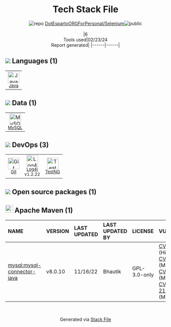 <!--
&lt;--- Readme.md Snippet without images Start ---&gt;
## Tech Stack
DotEspartoORGForPersonal/Selenium is built on the following main stack:

- [Java](https://www.java.com) – Languages
- [MySQL](http://www.mysql.com) – Databases
- [Log4j](https://logging.apache.org/log4j/2.x/) – Logging Tools
- [TestNG](http://testng.org/doc/) – Testing Frameworks

Full tech stack [here](/techstack.md)

&lt;--- Readme.md Snippet without images End ---&gt;

&lt;--- Readme.md Snippet with images Start ---&gt;
## Tech Stack
DotEspartoORGForPersonal/Selenium is built on the following main stack:

- <img width='25' height='25' src='https://img.stackshare.io/service/995/K85ZWV2F.png' alt='Java'/> [Java](https://www.java.com) – Languages
- <img width='25' height='25' src='https://img.stackshare.io/service/1025/logo-mysql-170x170.png' alt='MySQL'/> [MySQL](http://www.mysql.com) – Databases
- <img width='25' height='25' src='https://img.stackshare.io/service/2804/Coralogix-log4j-integration.jpg' alt='Log4j'/> [Log4j](https://logging.apache.org/log4j/2.x/) – Logging Tools
- <img width='25' height='25' src='https://img.stackshare.io/service/8900/no-img-open-source.png' alt='TestNG'/> [TestNG](http://testng.org/doc/) – Testing Frameworks

Full tech stack [here](/techstack.md)

&lt;--- Readme.md Snippet with images End ---&gt;
-->
<div align="center">

# Tech Stack File
![](https://img.stackshare.io/repo.svg "repo") [DotEspartoORGForPersonal/Selenium](https://github.com/DotEspartoORGForPersonal/Selenium)![](https://img.stackshare.io/public_badge.svg "public")
<br/><br/>
|6<br/>Tools used|02/23/24 <br/>Report generated|
|------|------|
</div>

## <img src='https://img.stackshare.io/languages.svg'/> Languages (1)
<table><tr>
  <td align='center'>
  <img width='36' height='36' src='https://img.stackshare.io/service/995/K85ZWV2F.png' alt='Java'>
  <br>
  <sub><a href="https://www.java.com">Java</a></sub>
  <br>
  <sub></sub>
</td>

</tr>
</table>

## <img src='https://img.stackshare.io/databases.svg'/> Data (1)
<table><tr>
  <td align='center'>
  <img width='36' height='36' src='https://img.stackshare.io/service/1025/logo-mysql-170x170.png' alt='MySQL'>
  <br>
  <sub><a href="http://www.mysql.com">MySQL</a></sub>
  <br>
  <sub></sub>
</td>

</tr>
</table>

## <img src='https://img.stackshare.io/devops.svg'/> DevOps (3)
<table><tr>
  <td align='center'>
  <img width='36' height='36' src='https://img.stackshare.io/service/1046/git.png' alt='Git'>
  <br>
  <sub><a href="http://git-scm.com/">Git</a></sub>
  <br>
  <sub></sub>
</td>

<td align='center'>
  <img width='36' height='36' src='https://img.stackshare.io/service/2804/Coralogix-log4j-integration.jpg' alt='Log4j'>
  <br>
  <sub><a href="https://logging.apache.org/log4j/2.x/">Log4j</a></sub>
  <br>
  <sub>v1.2.22</sub>
</td>

<td align='center'>
  <img width='36' height='36' src='https://img.stackshare.io/service/8900/no-img-open-source.png' alt='TestNG'>
  <br>
  <sub><a href="http://testng.org/doc/">TestNG</a></sub>
  <br>
  <sub></sub>
</td>

</tr>
</table>


## <img src='https://img.stackshare.io/group.svg' /> Open source packages (1)</h2>

## <img width='24' height='24' src='https://img.stackshare.io/package_manager/977/default_9833f2ef0bbc2a946b4cc5e9307264033361076b.png'/> Apache Maven (1)

|NAME|VERSION|LAST UPDATED|LAST UPDATED BY|LICENSE|VULNERABILITIES|
|:------|:------|:------|:------|:------|:------|
|[mysql:mysql-connector-java](http://dev.mysql.com/doc/connector-j/en/)|v8.0.10|11/16/22|Bhautik |GPL-3.0-only|[CVE-2018-3258](https://github.com/advisories/GHSA-4vrv-ch96-6h42) (High)<br/>[CVE-2019-2692](https://github.com/advisories/GHSA-jcq3-cprp-m333) (Moderate)<br/>[CVE-2021-2471](https://github.com/advisories/GHSA-w6f2-8wx4-47r5) (Moderate)<br/>[CVE-2022-21363](https://github.com/advisories/GHSA-g76j-4cxx-23h9) (Moderate)|

<br/>
<div align='center'>

Generated via [Stack File](https://github.com/marketplace/stack-file)
